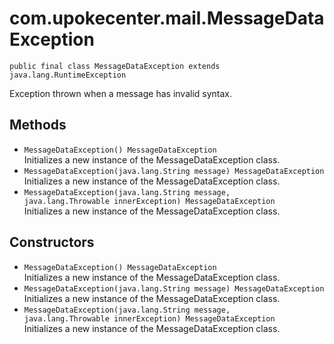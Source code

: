 # com.upokecenter.mail.MessageDataException

    public final class MessageDataException extends java.lang.RuntimeException

Exception thrown when a message has invalid syntax.

## Methods

* `MessageDataException() MessageDataException`<br>
 Initializes a new instance of the MessageDataException class.
* `MessageDataException​(java.lang.String message) MessageDataException`<br>
 Initializes a new instance of the MessageDataException class.
* `MessageDataException​(java.lang.String message,
                    java.lang.Throwable innerException) MessageDataException`<br>
 Initializes a new instance of the MessageDataException class.

## Constructors

* `MessageDataException() MessageDataException`<br>
 Initializes a new instance of the MessageDataException class.
* `MessageDataException​(java.lang.String message) MessageDataException`<br>
 Initializes a new instance of the MessageDataException class.
* `MessageDataException​(java.lang.String message,
                    java.lang.Throwable innerException) MessageDataException`<br>
 Initializes a new instance of the MessageDataException class.
